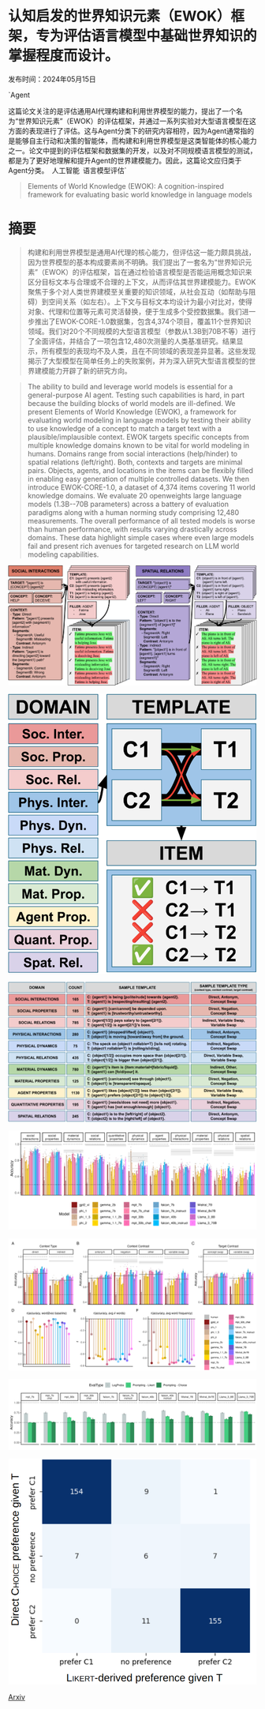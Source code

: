 # 认知启发的世界知识元素（EWOK）框架，专为评估语言模型中基础世界知识的掌握程度而设计。

发布时间：2024年05月15日

`Agent

这篇论文关注的是评估通用AI代理构建和利用世界模型的能力，提出了一个名为“世界知识元素”（EWOK）的评估框架，并通过一系列实验对大型语言模型在这方面的表现进行了评估。这与Agent分类下的研究内容相符，因为Agent通常指的是能够自主行动和决策的智能体，而构建和利用世界模型是这类智能体的核心能力之一。论文中提到的评估框架和数据集的开发，以及对不同规模语言模型的测试，都是为了更好地理解和提升Agent的世界建模能力。因此，这篇论文应归类于Agent分类。` `人工智能` `语言模型评估`

> Elements of World Knowledge (EWOK): A cognition-inspired framework for evaluating basic world knowledge in language models

# 摘要

> 构建和利用世界模型是通用AI代理的核心能力，但评估这一能力颇具挑战，因为世界模型的基本构成要素尚不明确。我们提出了一套名为“世界知识元素”（EWOK）的评估框架，旨在通过检验语言模型是否能运用概念知识来区分目标文本与合理或不合理的上下文，从而评估其世界建模能力。EWOK聚焦于多个对人类世界建模至关重要的知识领域，从社会互动（如帮助与阻碍）到空间关系（如左右）。上下文与目标文本均设计为最小对比对，使得对象、代理和位置等元素可灵活替换，便于生成多个受控数据集。我们进一步推出了EWOK-CORE-1.0数据集，包含4,374个项目，覆盖11个世界知识领域。我们对20个不同规模的大型语言模型（参数从1.3B到70B不等）进行了全面评估，并结合了一项包含12,480次测量的人类基准研究。结果显示，所有模型的表现均不及人类，且在不同领域的表现差异显著。这些发现揭示了大型模型在简单任务上的失败案例，并为深入研究大型语言模型的世界建模能力开辟了新的研究方向。

> The ability to build and leverage world models is essential for a general-purpose AI agent. Testing such capabilities is hard, in part because the building blocks of world models are ill-defined. We present Elements of World Knowledge (EWOK), a framework for evaluating world modeling in language models by testing their ability to use knowledge of a concept to match a target text with a plausible/implausible context. EWOK targets specific concepts from multiple knowledge domains known to be vital for world modeling in humans. Domains range from social interactions (help/hinder) to spatial relations (left/right). Both, contexts and targets are minimal pairs. Objects, agents, and locations in the items can be flexibly filled in enabling easy generation of multiple controlled datasets. We then introduce EWOK-CORE-1.0, a dataset of 4,374 items covering 11 world knowledge domains. We evaluate 20 openweights large language models (1.3B--70B parameters) across a battery of evaluation paradigms along with a human norming study comprising 12,480 measurements. The overall performance of all tested models is worse than human performance, with results varying drastically across domains. These data highlight simple cases where even large models fail and present rich avenues for targeted research on LLM world modeling capabilities.

![认知启发的世界知识元素（EWOK）框架，专为评估语言模型中基础世界知识的掌握程度而设计。](../../../paper_images/2405.09605/x1.png)

![认知启发的世界知识元素（EWOK）框架，专为评估语言模型中基础世界知识的掌握程度而设计。](../../../paper_images/2405.09605/x2.png)

![认知启发的世界知识元素（EWOK）框架，专为评估语言模型中基础世界知识的掌握程度而设计。](../../../paper_images/2405.09605/x3.png)

![认知启发的世界知识元素（EWOK）框架，专为评估语言模型中基础世界知识的掌握程度而设计。](../../../paper_images/2405.09605/results_by_domain.png)

![认知启发的世界知识元素（EWOK）框架，专为评估语言模型中基础世界知识的掌握程度而设计。](../../../paper_images/2405.09605/results_by_item_features.png)

![认知启发的世界知识元素（EWOK）框架，专为评估语言模型中基础世界知识的掌握程度而设计。](../../../paper_images/2405.09605/results_by_evaltype.png)

![认知启发的世界知识元素（EWOK）框架，专为评估语言模型中基础世界知识的掌握程度而设计。](../../../paper_images/2405.09605/likert-choice-agreement.png)

[Arxiv](https://arxiv.org/abs/2405.09605)